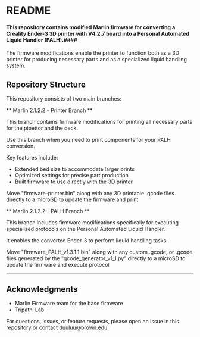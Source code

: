 # README #

#### This repository contains modified Marlin firmware for converting a Creality Ender-3 3D printer with V4.2.7 board into a Personal Automated Liquid Handler (PALH).####

The firmware modifications enable the printer to function both as a 3D printer for producing necessary parts and as a specialized liquid handling system.

## Repository Structure ##

This repository consists of two main branches:

** Marlin 2.1.2.2 - Printer Branch **

This branch contains firmware modifications for printing all necessary parts for the pipettor and the deck. 

Use this branch when you need to print components for your PALH conversion. 

Key features include:

* Extended bed size to accommodate larger prints
* Optimized settings for precise part production
* Built firmware to use directly with the 3D printer

Move "firmware-printer.bin" along with any 3D printable .gcode files directly to a microSD to update the firmware and print

** Marlin 2.1.2.2 - PALH Branch **

This branch includes firmware modifications specifically for executing specialized protocols on the Personal Automated Liquid Handler. 

It enables the converted Ender-3 to perform liquid handling tasks.

Move "firmware_PALH_v1.3.1.1.bin" along with any custom .gcode, or .gcode files generated by the "gcode_generator_v1_1.py" directly to a microSD to update the firmware and execute protocol

---

## Acknowledgments ##

* Marlin Firmware team for the base firmware
* Tripathi Lab

For questions, issues, or feature requests, please open an issue in this repository or contact duuluu@brown.edu